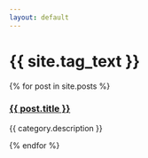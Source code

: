 ```yaml
---
layout: default
---
```


<h1>{{ site.tag_text }}</h1>
    
{% for post in site.posts %}
  <h3><a href="{{ site.baseurl}}{{ post.url }}">{{ post.title }}</a></h3>
  <p>{{ category.description }}</p>
{% endfor %}
